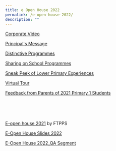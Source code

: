 ```yaml
---
title: e Open House 2022
permalink: /e-open-house-2022/
description: ""
---
```

[Corporate Video](https://www.youtube.com/watch?v=IlsYkGqHfGo)

[Principal's Message](https://www.canva.com/design/DAEjYbIyEGQ/5QfQgsfNX5147Aw-XINOAQ/view?utm_content=DAEjYbIyEGQ&utm_campaign=designshare&utm_medium=link&utm_source=publishsharelink)

[Distinctive Programmes](/distinctive-programmes)

[Sharing on School Programmes](https://www.youtube.com/watch?v=CDB6K2Z91PM)

[Sneak Peek of Lower Primary Experiences](https://www.youtube.com/watch?v=9gzKTOypbQI)

[Virtual Tour](https://kuula.co/share/collection/7Pl6B?fs=1&vr=1&zoom=1&sd=1&initload=0&autorotate=0.1&thumbs=-1&info=0&logo=-1)

[Feedback from Parents of 2021 Primary 1 Students](https://www.canva.com/design/DAEkl4wA1GE/watch)

<br><br><br>

[E-open house 2021](https://www.canva.com/design/DAEgAflmdhw/view?utm_content=DAEgAflmdhw&utm_campaign=designshare&utm_medium=embeds&utm_source=link) by FTPPS

[E-Open House Slides 2022](https://drive.google.com/file/d/1AU4XWTMKFuvpQRG4YKwdNdeWo1kWH0Ni/view?usp=sharing)

[E-Open House 2022_QA Segment](/files/E-Open%20House%202022_QA%20Segment.pdf)
